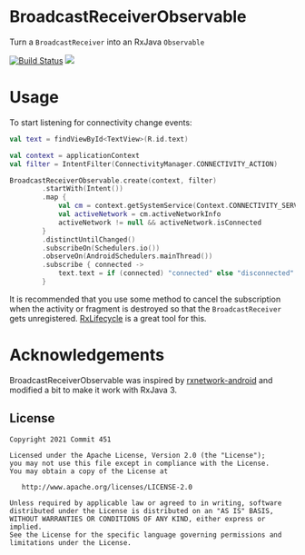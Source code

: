 # BroadcastReceiverObservable
Turn a `BroadcastReceiver` into an RxJava `Observable`

[![Build Status](https://travis-ci.org/Commit451/BroadcastReceiverObservable.svg?branch=master)](https://travis-ci.org/Commit451/BroadcastReceiverObservable) [![](https://jitpack.io/v/Commit451/BroadcastReceiverObservable.svg)](https://jitpack.io/#Commit451/BroadcastReceiverObservable)

# Usage
To start listening for connectivity change events:
```kotlin
val text = findViewById<TextView>(R.id.text)

val context = applicationContext
val filter = IntentFilter(ConnectivityManager.CONNECTIVITY_ACTION)

BroadcastReceiverObservable.create(context, filter)
        .startWith(Intent())
        .map {
            val cm = context.getSystemService(Context.CONNECTIVITY_SERVICE) as ConnectivityManager
            val activeNetwork = cm.activeNetworkInfo
            activeNetwork != null && activeNetwork.isConnected
        }
        .distinctUntilChanged()
        .subscribeOn(Schedulers.io())
        .observeOn(AndroidSchedulers.mainThread())
        .subscribe { connected ->
            text.text = if (connected) "connected" else "disconnected"
        }
```

It is recommended that you use some method to cancel the subscription when the activity or fragment is destroyed so that the `BroadcastReceiver` gets unregistered. [RxLifecycle](https://github.com/trello/RxLifecycle) is a great tool for this.

# Acknowledgements
BroadcastReceiverObservable was inspired by [rxnetwork-android](https://github.com/Laimiux/rxnetwork-android) and modified a bit to make it work with RxJava 3.

License
--------

    Copyright 2021 Commit 451

    Licensed under the Apache License, Version 2.0 (the "License");
    you may not use this file except in compliance with the License.
    You may obtain a copy of the License at

       http://www.apache.org/licenses/LICENSE-2.0

    Unless required by applicable law or agreed to in writing, software
    distributed under the License is distributed on an "AS IS" BASIS,
    WITHOUT WARRANTIES OR CONDITIONS OF ANY KIND, either express or implied.
    See the License for the specific language governing permissions and
    limitations under the License.

